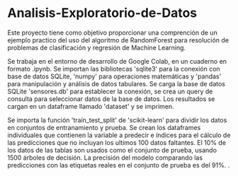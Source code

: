 # Analisis-Exploratorio-de-Datos

Este proyecto tiene como objetivo proporcionar una comprención de un ejemplo practico del uso del algoritmo de RandomForest 
para resolución de problemas de clasificación y regresión de Machine Learning.

Se trabaja en el entorno de desarrollo de Google Colab, en un cuaderno en formato .ipynb.
Se importan las bibliotecas 'sqlite3' para la conexión con base de datos SQLite, 'numpy' para operaciones matemáticas y 'pandas' para manipulación y análisis de datos tabulares.
Se carga la base de datos SQLite 'sensores.db' para establecer la conexión, se crea un query de consulta para seleccionar datos de la base de datos.
Los resultados se cargan en un dataframe llamado 'dataset' y se imprimen.

Se importa la función 'train_test_split' de 'scikit-learn' para dividir los datos en conjuntos de entranamiento y prueba.
Se crean los dataframes individuales que contienen la variable a predecir e índices para el cálculo de las predicciones que no incluyan los ultimos 100 datos faltantes.
El 10% de los datos de las tablas son usados como el conjunto de prueba, usando 1500 árboles de decisión.
La precisión del modelo comparando las predicciones con las etiquetas reales en el conjunto de prueba es del 91%.
.
